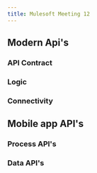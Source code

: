 ```yaml
---
title: Mulesoft Meeting 12
---
```


## Modern Api's 
### API Contract
### Logic
### Connectivity
## Mobile app API's
### Process API's
### Data API's
##
